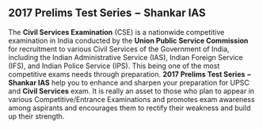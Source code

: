<h2>2017 Prelims Test Series &minus; Shankar IAS </h2>

<p>The <strong>Civil Services Examination</strong> (CSE) is a nationwide competitive examination in India conducted by the <strong>Union Public Service Commission</strong> for recruitment to various Civil Services of the Government of India, including the Indian Administrative Service (IAS), Indian Foreign Service (IFS), and Indian Police Service (IPS). This being one of the most competitive exams needs through preparation.&nbsp;<strong>2017 Prelims Test Series &minus; Shankar IAS</strong> help you to enhance and sharpen your preparation for UPSC and <strong>Civil Services</strong> exam. It is really an asset to those who plan to appear in various Competitive/Entrance Examinations and promotes exam awareness among aspirants and encourages them to rectify their weakness and build up their strength.</p>


